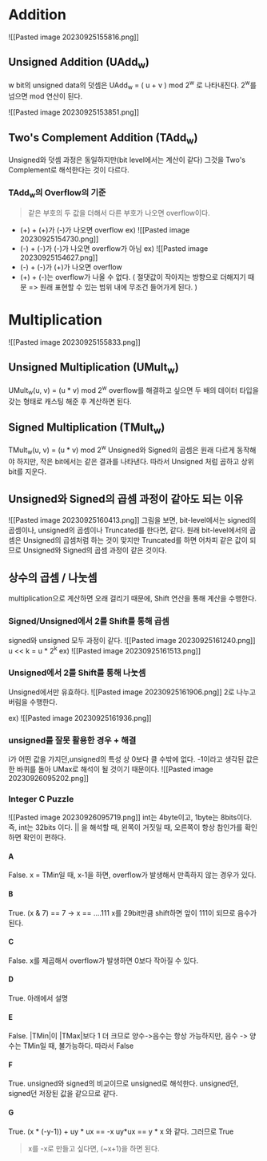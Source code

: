 # Addition

![[Pasted image 20230925155816.png]]
## Unsigned Addition (UAdd<sub>w</sub>)
w bit의 unsigned data의 덧셈은 UAdd<sub>w</sub> = ( u + v ) mod 2<sup>w</sup> 로 나타내진다. 2<sup>w</sup>를 넘으면 mod 연산이 된다.

![[Pasted image 20230925153851.png]]

## Two's Complement Addition (TAdd<sub>w</sub>)
Unsigned와 덧셈 과정은 동일하지만(bit level에서는 계산이 같다) 그것을 Two's Complement로 해석한다는 것이 다르다.

### TAdd<sub>w</sub>의 Overflow의 기준
> 같은 부호의 두 값을 더해서 다른 부호가 나오면 overflow이다.
- (+) + (+)가 (-)가 나오면 overflow
ex)
![[Pasted image 20230925154730.png]]
- (-) + (-)가 (-)가 나오면 overflow가 아님
ex)
![[Pasted image 20230925154627.png]]
- (-) + (-)가 (+)가 나오면 overflow
- (+) + (-)는 overflow가 나올 수 없다. ( 절댓값이 작아지는 방향으로 더해지기 때문 => 원래 표현할 수 있는 범위 내에 무조건 들어가게 된다. )

# Multiplication

![[Pasted image 20230925155833.png]]
## Unsigned Multiplication (UMult<sub>w</sub>)
UMult<sub>w</sub>(u, v) = (u \* v) mod 2<sup>w</sup>
overflow를 해결하고 싶으면 두 배의 데이터 타입을 갖는 형태로 캐스팅 해준 후 계산하면 된다.
## Signed Multiplication (TMult<sub>w</sub>)
TMult<sub>w</sub>(u, v) = (u \* v) mod 2<sup>w</sup> 
Unsigned와 Signed의 곱셈은 원래 다르게 동작해야 하지만, 작은 bit에서는 같은 결과를 나타낸다.
따라서 Unsigned 처럼 곱하고 상위 bit를 지운다.
## Unsigned와 Signed의 곱셈 과정이 같아도 되는 이유

![[Pasted image 20230925160413.png]]
그림을 보면, bit-level에서는 signed의 곱셈이나, unsigned의 곱셈이나 Truncated를 한다면, 같다.
원래 bit-level에서의 곱셈은 Unsigned의 곱셈처럼 하는 것이 맞지만 Truncated를 하면 어차피 같은 값이 되므로 Unsigned와 Signed의 곱셈 과정이 같은 것이다.

## 상수의 곱셈 / 나눗셈
multiplication으로 계산하면 오래 걸리기 때문에, Shift 연산을 통해 계산을 수행한다.
### Signed/Unsigned에서 2를 Shift를 통해 곱셈
signed와 unsigned 모두 과정이 같다.
![[Pasted image 20230925161240.png]]
u << k = u \* 2<sup>k</sup> 
ex)
![[Pasted image 20230925161513.png]]

### Unsigned에서 2를 Shift를 통해 나눗셈
Unsigned에서만 유효하다. 
![[Pasted image 20230925161906.png]]
2로 나누고 버림을 수행한다. 

ex)
![[Pasted image 20230925161936.png]]

### unsigned를 잘못 활용한 경우 + 해결
i가 어떤 값을 가지던,unsigned의 특성 상 0보다 클 수밖에 없다.
-1이라고 생각된 값은 한 바퀴를 돌아 UMax로 해석이 될 것이기 때문이다.
![[Pasted image 20230926095202.png]]

### Integer C Puzzle
![[Pasted image 20230926095719.png]]
int는 4byte이고, 1byte는 8bits이다. 즉, int는 32bits 이다.
|| 을 해석할 때, 왼쪽이 거짓일 때, 오른쪽이 항상 참인가를 확인하면 확인이 편하다.
#### A
False. x = TMin일 때, x-1을 하면, overflow가 발생해서 만족하지 않는 경우가 있다.
#### B
True.
(x & 7) == 7 → x == ....111
x를 29bit만큼 shift하면 앞이 111이 되므로 음수가 된다.
#### C
False. x를 제곱해서 overflow가 발생하면 0보다 작아질 수 있다.
#### D
True. 아래에서 설명
#### E
False. |TMin|이 |TMax|보다 1 더 크므로 양수->음수는 항상 가능하지만, 음수 -> 양수는 TMin일 때, 불가능하다. 따라서 False  
#### F
True. unsigned와 signed의 비교이므로 unsigned로 해석한다.
unsigned던, signed던 저장된 값을 같으므로 같다.
#### G
True. (x \* (-y-1)) + uy \* ux == -x
uy\*ux == y \* x 와 같다.
그러므로 True
> x를 -x로 만들고 싶다면, (~x+1)을 하면 된다.

